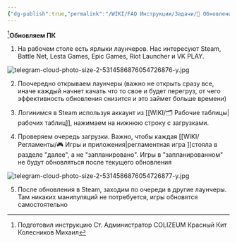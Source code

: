 ```yaml
---
{"dg-publish":true,"permalink":"/WIKI/FAQ Инструкции/Задачи/🔄 Обновление игр/"}
---
```


[^1]**Обновляем ПК**

1. На рабочем столе есть ярлыки лаунчеров. Нас интересуют Steam, Battle Net, Lesta Games, Epic Games, Riot Launcher и VK PLAY.

![telegram-cloud-photo-size-2-5314586876054726876-y.jpg](/img/user/telegram-cloud-photo-size-2-5314586876054726876-y.jpg)

2. Поочередно открываем лаунчеры (важно не открыть сразу все, иначе каждый начнет качать что то свое и будет перегруз, от чего эффективность обновления снизится и это займет больше времени)

3. Логинимся в Steam используя аккаунт из [[WIKI/🗂️ Рабочие таблицы\| рабочих таблиц]], нажимаем на нижнюю строку с загрузками.

4. Проверяем очередь загрузки. Важно, чтобы каждая [[WIKI/Регламенты/🎮 Игры и приложения\|регламентная игра ]]стояла в разделе "далее", а не "запланировано". Игры в "запланированном" не будут обновляться после текущего обновления

![telegram-cloud-photo-size-2-5314586876054726877-y.jpg](/img/user/telegram-cloud-photo-size-2-5314586876054726877-y.jpg)

5. После обновления в Steam, заходим по очереди в другие лаунчеры. Там никаких манипуляций не потребуется, игры обновятся самостоятельно

[^1]: Подготовил инструкцию Ст. Администратор COLIZEUM Красный Кит Колесников Михаил
